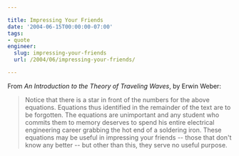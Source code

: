```yaml
---

title: Impressing Your Friends
date: '2004-06-15T00:00:00-07:00'
tags:
- quote
engineer:
  slug: impressing-your-friends
  url: /2004/06/impressing-your-friends/

---
```


From *An Introduction to the Theory of Traveling Waves*, by Erwin Weber:

> Notice that there is a star in front of the numbers for the above equations. Equations thus identified in the remainder of the text are to be forgotten. The equations are unimportant and any student who commits them to memory deserves to spend his entire electrical engineering career grabbing the hot end of a soldering iron. These equations may be useful in impressing your friends -- those that don't know any better -- but other than this, they serve no useful purpose.
